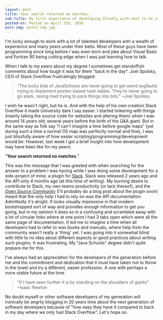 ```yaml
---
layout: post
title: Your search returned no matches.
sub-title: My first experience of developing blindly with next to no code examples and confusingly written docs
posted-on: Posted on April 5th, 2016
post-img: post2-img.jpg
---
```

I'm lucky enough to work with a lot of talented developers with a wealth of experience and many years under their belts. Most of these guys have been programming since long before I was even born and joke about Visual Basic and Fortran 90 being cutting edge when I was just learning how to talk. 

When I talk to my peers about my degree I sometimes get standoffish comments about how tough it was for them "back in the day". Joel Spolsky, CEO of Stack Overflow frustratingly blogged:

>"The lucky kids of JavaSchools are never going to get weird segfaults trying to implement pointer-based hash tables. They're never going to go stark, raving mad trying to pack things into bits." ~Joel Spolsky 

I wish he wasn't right, but he is. And with the help of his own creation Stack Overflow it made University dare I say easier. I started tinkering with things (mainly taking the source code for websites and altering them) when I was around 14 years old; several years before the birth of the Q&A giant. But in the same way as folk say "I can't imagine a time before google maps" (yet during such a time a normal OS map was perfectly normal and fine), I was just blissfully aware of how easier scripting/programming/development would be. However, last week I got a brief insight into how development may have been like for my peers:

"**Your search returned no matches.**"

This was the message that I was greeted with when searching for the answer to a problem I was having while I was doing some development for a side-project of mine; a plugin for [Slack](https://slack.com/). Slack was released 2 years ago and the API only 4 months ago (at this time of writing). My burning desire to contribute to Slack, my own teams productivity (or lack thereof), and the [Open Source Community](http://www.github.com/smittey/slack-apps) (I'll probably do a blog post about the plugin soon) meant that the only help I had to rely on was the API documentation. Admittedly it's alright. It looks visually impressive in that modern bootstrapped sort of way and provides enough information to get you going, but in my opinion it does so in a confusing and scrambled away with a lot of circular links where at one point I had 3 tabs open which were all the same page of documentation. It led me to imagine a time when all developers had to refer to was books and manuals, where help from the community wasn't really a 'thing' yet. I was going into it somewhat blind with little to no idea about different aspects or good practices about writing such plugins. It was frustrating. My "Java Schools" degree didn't quite prepare me for this.

I've always had an appreciation for the developers of the generation before me and the commitment and dedication that it must have taken not to throw in the towel and try a different, easier profession. A one with perhaps a more stable future at the time.   

>"If I have seen further it is by standing on the shoulders of giants" ~Isaac Newton

No doubt myself or other software developers of my generation will ironically be angrily blogging in 20 years time about the next generation of software developers because of "how easy they have it compared to back in my day where we only had Stack Overflow". Let's hope so.
